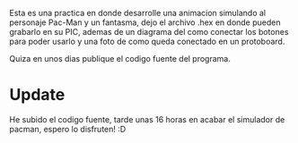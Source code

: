 Esta es una practica en donde desarrolle una animacion simulando al personaje Pac-Man y un fantasma,
dejo el archivo .hex en donde pueden grabarlo en su PIC, ademas de un diagrama del como conectar 
los botones para poder usarlo y una foto de como queda conectado en un protoboard.

Quiza en unos dias publique el codigo fuente del programa.
# Update
<p> He subido el codigo fuente, tarde unas 16 horas en acabar el simulador de pacman, espero lo disfruten! :D</p>
